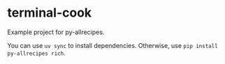 # terminal-cook
Example project for py-allrecipes.

You can use `uv sync` to install dependencies. Otherwise, use `pip install py-allrecipes rich`.

